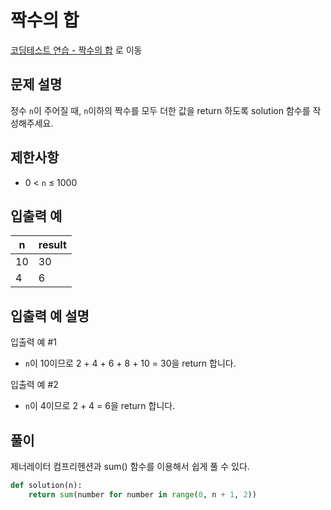 # 짝수의 합

[코딩테스트 연습 - 짝수의 합][1] 로 이동

## 문제 설명

정수 `n`이 주어질 때, `n`이하의 짝수를 모두 더한 값을 return 하도록 solution 함수를 작성해주세요.

## 제한사항

- 0 < `n` ≤ 1000

## 입출력 예

| n   | result |
| --- | ------ |
| 10  | 30     |
| 4   | 6      |

## 입출력 예 설명

입출력 예 #1

- `n`이 10이므로 2 + 4 + 6 + 8 + 10 = 30을 return 합니다.

입출력 예 #2

- `n`이 4이므로 2 + 4 = 6을 return 합니다.

## 풀이

제너레이터 컴프리헨션과 sum() 함수를 이용해서 쉽게 풀 수 있다.

```python
def solution(n):
    return sum(number for number in range(0, n + 1, 2))
```

[1]: https://school.programmers.co.kr/learn/courses/30/lessons/120831

